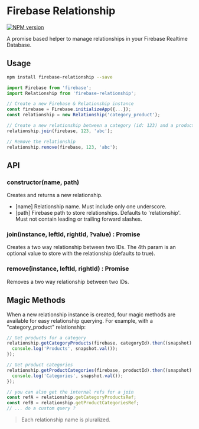 # Firebase Relationship
[![NPM version][npm-image]][npm-url]

A promise based helper to manage relationships in your Firebase Realtime Database.

## Usage

```bash
npm install firebase-relationship --save
```

```javascript
import Firebase from 'firebase';
import Relationship from 'firebase-relationship';

// Create a new Firebase & Relationship instance
const firebase = Firebase.initializeApp({...});
const relationship = new Relationship('category_product');

// Create a new relationship between a category (id: 123) and a product (id: abc)
relationship.join(firebase, 123, 'abc');

// Remove the relationship
relationship.remove(firebase, 123, 'abc');
```

## API

### constructor(name, path)
Creates and returns a new relationship.

- [name] Relationship name. Must include only one underscore.
- [path] Firebase path to store relationships. Defaults to 'relationship'. Must not contain leading or trailing forward slashes.

### join(instance, leftId, rightId, ?value) : Promise

Creates a two way relationship between two IDs. The 4th param is an optional value to store with the relationship (defaults to true).

### remove(instance, leftId, rightId) : Promise

Removes a two way relationship between two IDs.

## Magic Methods

When a new relationship instance is created, four magic methods are available for easy relationship querying. For example, with a "category_product" relationship:

```javascript
// Get products for a category
relationship.getCategoryProducts(firebase, categoryId).then((snapshot) => {
  console.log('Products', snapshot.val());
});

// Get product categories
relationship.getProductCategories(firebase, productId).then((snapshot) => {
  console.log('Categories', snapshot.val());
});

// you can also get the internal refs for a join
const refA = relationship.getCategoryProductsRef;
const refB = relationship.getProductCategoriesRef;
// ... do a custom query ?
```

> Each relationship name is pluralized.

[npm-image]: https://img.shields.io/npm/v/firebase-relationship.svg?style=flat-square
[npm-url]: https://npmjs.org/package/firebase-relationship
